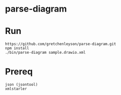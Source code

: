 # parse-diagram

# Run

	https://github.com/gretchenleyson/parse-diagram.git
	npm install
	./bin/parse-diagram sample.drawio.xml

# Prereq

	json (jsontool)
	xmlstarler

